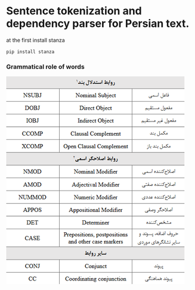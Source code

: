 # Sentence tokenization and dependency parser for Persian text.


at the first install stanza

```
pip install stanza
```

### Grammatical role of words

![img](assets/img.png)